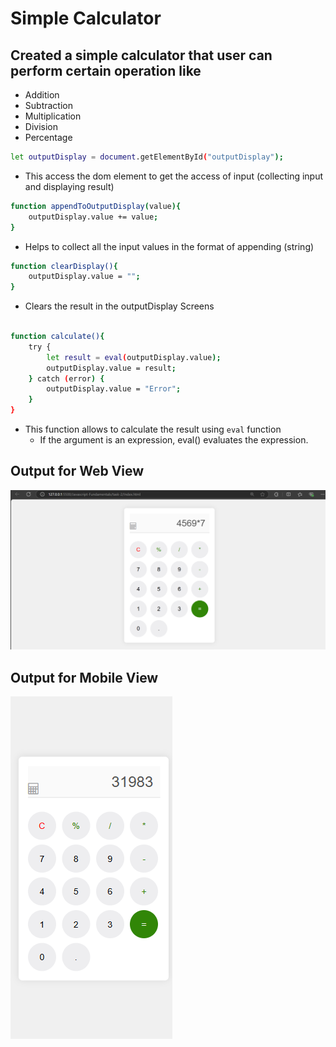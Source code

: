 # Simple Calculator

## Created a simple calculator that user can perform certain operation like

- Addition
- Subtraction
- Multiplication
- Division
- Percentage

```bash
let outputDisplay = document.getElementById("outputDisplay");
```

- This access the dom element to get the access of input (collecting input and displaying result)

```bash
function appendToOutputDisplay(value){
    outputDisplay.value += value;
}
```

- Helps to collect all the input values in the format of appending (string)

```bash
function clearDisplay(){
    outputDisplay.value = "";
}
```

- Clears the result in the outputDisplay Screens

```bash

function calculate(){
    try {
        let result = eval(outputDisplay.value);
        outputDisplay.value = result;
    } catch (error) {
        outputDisplay.value = "Error";
    }
}
```

- This function allows to calculate the result using `eval` function
  - If the argument is an expression, eval() evaluates the expression.

## Output for Web View

![alt text](./assests/Output1.png)

## Output for Mobile View
![alt text](./assests/Output2.png)
